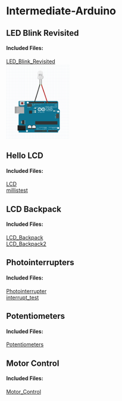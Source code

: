 # Intermediate-Arduino

## LED Blink Revisited
#### Included Files:
<a href="LED_Blink_Revisited/LED_Blink_Revisited.ino">LED_Blink_Revisited</a> <br/>
<IMG SRC="FritzingDiagrams/LED_Blink_RevisitedScreenshot.PNG"  width="170" height="200">
## Hello LCD
#### Included Files:
<a href="LCD/LCD.ino">LCD</a> <br/>
<a href="millistest/millistest.ino">millistest</a> <br/>

## LCD Backpack
#### Included Files:
<a href="LCD_Backpack/LCD_Backpack.ino">LCD_Backpack</a> <br/>
<a href="LCD_Backpack2/LCD_Backpack2.ino">LCD_Backpack2</a> <br/>

## Photointerrupters
#### Included Files:
<a href="Photointerrupter/Photointerrupter.ino">Photointerrupter</a> <br/>
<a href="interrupt_test/interrupt_test.ino">interrupt_test</a> <br/>
## Potentiometers
#### Included Files:
<a href="Potentiometers/Potentiometers.ino">Potentiometers</a> <br/>

## Motor Control
#### Included Files:
<a href="Motor_Control/Motor_Control.ino">Motor_Control</a> <br/>




<a href=""></a> <br/>
